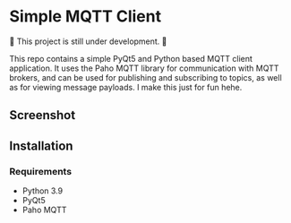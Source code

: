 # Simple MQTT Client

:construction: This project is still under development. :construction:

This repo contains a simple PyQt5 and Python based MQTT client application. It uses the Paho MQTT library for 
communication with MQTT brokers, and can be used for publishing and subscribing to topics, as well as for viewing 
message payloads. I make this just for fun hehe.

## Screenshot

[//]: # (will be added)

## Installation

### Requirements

- Python 3.9
- PyQt5
- Paho MQTT
